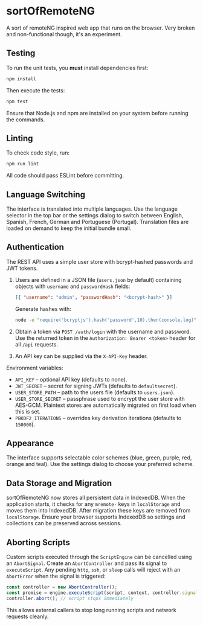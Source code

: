 # sortOfRemoteNG

A sort of remoteNG inspired web app that runs on the browser. Very broken and non-functional though, it's an experiment.

## Testing

To run the unit tests, you **must** install dependencies first:

```bash
npm install
```

Then execute the tests:

```bash
npm test
```

Ensure that Node.js and npm are installed on your system before running the commands.

## Linting

To check code style, run:

```bash
npm run lint
```

All code should pass ESLint before committing.

## Language Switching

The interface is translated into multiple languages. Use the language selector in
the top bar or the settings dialog to switch between English, Spanish, French,
German and Portuguese (Portugal). Translation files are loaded on demand to keep the initial bundle
small.

## Authentication

The REST API uses a simple user store with bcrypt-hashed passwords and JWT tokens.

1. Users are defined in a JSON file (`users.json` by default) containing objects with
   `username` and `passwordHash` fields:

   ```json
   [{ "username": "admin", "passwordHash": "<bcrypt-hash>" }]
   ```

   Generate hashes with:

   ```bash
   node -e "require('bcryptjs').hash('password',10).then(console.log)"
   ```

2. Obtain a token via `POST /auth/login` with the username and password. Use the
   returned token in the `Authorization: Bearer <token>` header for all `/api`
   requests.

3. An API key can be supplied via the `X-API-Key` header.

Environment variables:

- `API_KEY` – optional API key (defaults to none).
- `JWT_SECRET` – secret for signing JWTs (defaults to `defaultsecret`).
- `USER_STORE_PATH` – path to the users file (defaults to `users.json`).
- `USER_STORE_SECRET` – passphrase used to encrypt the user store with AES-GCM.
  Plaintext stores are automatically migrated on first load when this is set.
- `PBKDF2_ITERATIONS` – overrides key derivation iterations (defaults to `150000`).

## Appearance

The interface supports selectable color schemes (blue, green, purple, red, orange and teal). Use the settings dialog to choose your preferred scheme.

## Data Storage and Migration

sortOfRemoteNG now stores all persistent data in IndexedDB. When the application
starts, it checks for any `mremote-` keys in `localStorage` and moves them into
IndexedDB. After migration these keys are removed from `localStorage`.
Ensure your browser supports IndexedDB so settings and collections can be
preserved across sessions.

## Aborting Scripts

Custom scripts executed through the `ScriptEngine` can be cancelled using an
`AbortSignal`. Create an `AbortController` and pass its signal to
`executeScript`. Any pending `http`, `ssh`, or `sleep` calls will reject with an
`AbortError` when the signal is triggered:

```ts
const controller = new AbortController();
const promise = engine.executeScript(script, context, controller.signal);
controller.abort(); // script stops immediately
```

This allows external callers to stop long running scripts and network requests
cleanly.
